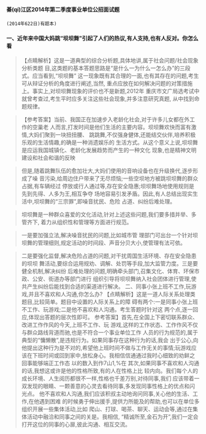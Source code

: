 #### 綦(qí)江区2014年第二季度事业单位公招面试题
    (2014年622日)有题本)
    
#### 一、近年来中国大妈跳“坝坝舞"引起了人们的热议,有人支持,也有人反对。你怎么看
>   【点睛解析】这是一道典型的综合分析题,具体地讲,属于社会问题/社会现象分析类题
目,这类题的基本答题思路是“是什么一为什么一怎么办”的三段式。应当看到,“坝坝舞”
这一现象既有其合理的一面,也有其存在的问题,考生可从辩证分析的角度进行阐述,当然,
重点应放在如何解决问题的对策措施上。事实上,对坝坝舞现象的评价也不是新题,2012年
重庆市文广局选考试中就曾考查过,考生平时应多关注这些社会现象,并多注意研究真题,
从中找到命题规律。

>   【参考答案】当前、我国正在加速步入老龄化社会,对于许多儿女都在外工作的空巢老
人而言,打发时间是他们生活的主要内容。坝坝舞欢快而富有激情,大妈们聚到一块扭扭腰、
跳跳舞,不仅强身健体,还能结交伙伴,培养积极乐观的生活情趣,的确是一种消遗娱乐的
生活方式。从这个意义上说,坝坝舞是应运我国城镇化、老龄化发展趋势而产生的一种文化
现象,也是精神文明建设和社会和谐的反映

>   但是,随着跳舞队伍的愈加壮大,大妈们使用的音响设备也在升级换代,逐步形成了噪
音污染,给周边住户带来了无尽烦恼;一些空坝地方被跳坝坝舞的群众占据,有车辆经过
停放或行人通过等,存在安全隐惠;坝坝舞场地使用规则是先到先得、人多为王,相互争夺
场地容易引发矛盾。因此,有人总结出现实生活中,坝坝舞的“三宗罪”,即噪音扰民、危险
占道、纠纷后难处理。

>   坝坝舞是一种群众喜爱的文化活动,针对上述这些问题,我们要多措并举、多管齐下,
着力从组织性和管理等方面进行规范。

>   一是要加强立法,解决噪音扰民的问题,比如城市管
理部门可出台一个针对坝坝舞的管理细则,规定活动的时间段、声音分贝大小,使管理有法可依。

>   二是要强化监督,解决危险占道的问题,对干扰周国生活环境、存在安全隐患的坝坝
舞活动,要综合运用规劝、调解、处罚等手段,加大监管力度。三是要健全机制,解决纠纷
后难处理的问题,明确牵头部门,召集文化、体育、环保市政、公安、街道办等部门进行
组织引导将坝坝舞纳入社会团体进行管理,使共产生纠纷后能找到合适的渠道进行解决。
二、同事小张上班不工作,玩游戏,并且不喜欢和人沟通,你怎么办?
【点睛解析】这是一道人际关系处理类题目,比较简单。题目中设置的人际关系上的障
碍有两个:一是同事小张上班不工作、玩游戏;二是他不喜欢和人沟通。考生答题时针对这
两个点,逐一回应,体现出答题的层次性即可。
参考答案】首先,在全国上下密切联系群众、改进工作作风的今天,上班不工作、玩
游戏,这样的工作状态、工作作风不仅与群众路线背道而驰,也是不符合一个事业单位工作
人员的行为规范的,属于典型的“慵懒散”,是违规行为。如果同事存在这种行为的话,我会
出于公心,向他提出这种行为是不对的,希望他上班时间不做与工作无关的事情;玩游戏应
该在下班时间或回到家中,放松身心。我相信信通通过我时心细致的劝鲜之回事能够端正工作态
以的数入到作7山1,%在
其次,如果同事不喜欢和人沟通的话,我想这或许是他的性格所致,有的人在性格上比
较内向。我们每个人的成长环境、人生阅历都很不一样,性格也千差万别,对待同事,我们
应该带着一双发现的眼睛、一颗善意的心灵去看待同事,多发现同事性格上的优点和闪光点。
他不喜欢和人沟通,我们应该积叔主动地询问同事,关心他的生活、工作,在他遇到困难
的时候勇于伸出援手,提供力所能及的帮助,也可以在单位多组织开展一些集体活动,比如
爬山、打球、喝茶、聊天、运动会等,通过在集体活动中融洽和同事之间的关是。我相信,
“精诚所至,金石为开”,我们一定会打开这位的同事的心扉,彼此沟通、相互交流。

